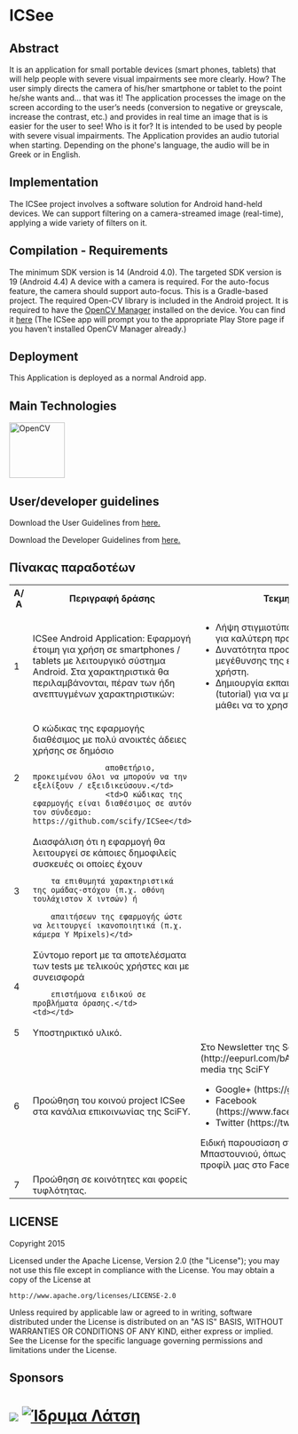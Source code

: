 ICSee
=======

Abstract
--------
It is an application for small portable devices (smart phones, tablets) that will help people with severe visual  impairments see more clearly.
How? The user simply directs the camera of his/her smartphone or tablet to the point he/she wants and… that was it! The application processes the image on the screen according to the user’s needs (conversion to negative or greyscale, increase the contrast, etc.) and provides in real time an image that is is easier for the user to see!
Who is it for?
It is intended to be used by people with severe visual impairments.
The Application provides an audio tutorial when starting. Depending on the phone's language, the audio will be in Greek or in English.

Implementation
--------------
The ICSee project involves a software solution for Android hand-held devices.
We can support filtering on a camera-streamed image (real-time), applying a wide variety of filters on it.

Compilation - Requirements
-----------
The minimum SDK version is 14 (Android 4.0). The targeted SDK version is 19 (Android 4.4)
A device with a camera is required. For the auto-focus feature, the camera should support auto-focus.
This is a Gradle-based project. The required Open-CV library is included in the Android project.
It is required to have the <a href="http://docs.opencv.org/2.4.11/platforms/android/service/doc/index.html">OpenCV Manager</a> installed on the device. You can find it <a href="https://play.google.com/store/apps/details?id=org.opencv.engine&hl=en">here</a>
(The ICSee app will prompt you to the appropriate Play Store page if you haven't installed OpenCV Manager already.)

Deployment
----------
This Application is deployed as a normal Android app.

Main Technologies
-----------------
<a href="http://opencv.org/"><img src="http://upload.wikimedia.org/wikipedia/commons/thumb/3/32/OpenCV_Logo_with_text_svg_version.svg/750px-OpenCV_Logo_with_text_svg_version.svg.png" alt="OpenCV" width="100px"></a>

[1]: http://www.scify.gr/site/en/projects/in-progress/icsee

User/developer guidelines
-------------------------
Download the User Guidelines from <a href="http://icstudy.projects.development1.scify.org/www/files/ICSeeAudioInstructionsGREN.pdf">here.</a>

Download the Developer Guidelines from <a href="http://icstudy.projects.development1.scify.org/www/files/ICSee_developer_guidelines.pdf">here.</a>

Πίνακας παραδοτέων
------------------

<table>
  <tr>
    <th width="50px">Α/ Α</th>
    <th>Περιγραφή δράσης</th>
    <th>Τεκμηρίωση</th>
  </tr>
  <tr>
    <td>1</td>
    <td>ICSee Android Application: Εφαρμογή έτοιμη για χρήση σε smartphones / tablets με
        λειτουργικό σύστημα Android. Στα χαρακτηριστικά θα περιλαμβάνονται, πέραν των ήδη
        ανεπτυγμένων χαρακτηριστικών:</td>
    <td><ul><li>Λήψη στιγμιοτύπου υψηλής ανάλυσης για καλύτερη προβολή</li>
                <li>Δυνατότητα προσαρμογής της μεγέθυνσης της εικόνας από το χρήστη.</li><li>Δημιουργία εκπαιδευτικής διαδικασίας (tutorial) για να μπορεί ο χρήστης να μάθει να
                το χρησιμοποιεί εύκολα.</li></ul></td>
                <td>Το ICSee υπάρχει διαθέσιμο για δωρεάν κατέβασμα στο Google Play σε αυτόν τον σύνδεσμο: https://goo.gl/WnNyzn</td>
  </tr>
  <tr>
    <td>2</td>
    <td colspan="1">Ο κώδικας της εφαρμογής διαθέσιμος με πολύ ανοικτές άδειες χρήσης σε δημόσιο

                    αποθετήριο, προκειμένου όλοι να μπορούν να την εξελίξουν / εξειδικεύσουν.</td>
                    <td>Ο κώδικας της εφαρμογής είναι διαθέσιμος σε αυτόν τον σύνδεσμο: https://github.com/scify/ICSee</td>
  </tr>
  <tr>
    <td>3</td>
    <td>Διασφάλιση ότι η εφαρμογή θα λειτουργεί σε κάποιες δημοφιλείς συσκευές οι οποίες έχουν

        τα επιθυμητά χαρακτηριστικά της ομάδας-στόχου (π.χ. οθόνη τουλάχιστον Χ ιντσών) ή

        απαιτήσεων της εφαρμογής ώστε να λειτουργεί ικανοποιητικά (π.χ. κάμερα Υ Μpixels)</td>
  </tr>
  <tr>
    <td>4</td>
    <td>Σύντομο report με τα αποτελέσματα των tests με τελικούς χρήστες και με συνεισφορά

        επιστήμονα ειδικού σε προβλήματα όρασης.</td>
    <td></td>
  </tr>
  <tr>
    <td>5</td>
    <td colspan="1">Υποστηρικτικό υλικό.</td>
    <td></td>
  </tr>
  <tr>
    <td>6</td>
    <td>Προώθηση του κοινού project ICSee στα κανάλια επικοινωνίας της SciFY.</td>
    <td>Στο Newsletter της SciFY (http://eepurl.com/bAuv11)
        Στα Social media της SciFY
        <ul>
        <li>Google+ (https://goo.gl/cLQQVR)</li>
        <li>Facebook
        (https://www.facebook.com/SciFY.org)</li>
        <li>Twitter
        (https://twitter.com/scify_org)</li>
        </ul>
        Ειδική παρουσίαση στην ημέρα Λευκού Μπαστουνιού, όπως φαίνεται και στο προφίλ μας στο Facebook</td>
  </tr>
  <tr>
  <td>7</td>
  <td>Προώθηση σε κοινότητες και φορείς τυφλότητας.</td>
  </tr>
</table>

LICENSE
-----------------

Copyright 2015

Licensed under the Apache License, Version 2.0 (the "License");
you may not use this file except in compliance with the License.
You may obtain a copy of the License at

    http://www.apache.org/licenses/LICENSE-2.0

Unless required by applicable law or agreed to in writing, software
distributed under the License is distributed on an "AS IS" BASIS,
WITHOUT WARRANTIES OR CONDITIONS OF ANY KIND, either express or implied.
See the License for the specific language governing permissions and
limitations under the License.

Sponsors
--------
<a href="http://www.scify.gr/site/en/"><img src="http://www.scify.gr/site/images/scify/scify_logo_108.png"></a>
<a href="http://www.latsis-foundation.org/" title="Ίδρυμα Λάτση" rel="home"><img src="http://www.latsis-foundation.org/img/iePngs/logoEll.png" alt="Ίδρυμα Λάτση" title="Ίδρυμα Λάτση"></a>
=======
